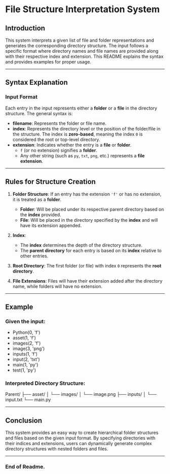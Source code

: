 # File Structure Interpretation System

## Introduction
This system interprets a given list of file and folder representations and generates the corresponding directory structure. The input follows a specific format where directory names and file names are provided along with their respective index and extension. This README explains the syntax and provides examples for proper usage.

---

## Syntax Explanation

### Input Format

Each entry in the input represents either a **folder** or a **file** in the directory structure. The general syntax is:


- **filename**: Represents the folder or file name.
- **index**: Represents the directory level or the position of the folder/file in the structure. The index is **zero-based**, meaning the index `0` is considered the root or top-level directory.
- **extension**: Indicates whether the entry is a **file** or **folder**.
  - `f` (or no extension) signifies a **folder**.
  - Any other string (such as `py`, `txt`, `png`, etc.) represents a **file extension**.

---

## Rules for Structure Creation

1. **Folder Structure**: If an entry has the extension `'f'` or has no extension, it is treated as a **folder**.
   - **Folder**: Will be placed under its respective parent directory based on the **index** provided.
   - **File**: Will be placed in the directory specified by the **index** and will have its extension appended.

2. **Index**: 
   - The **index** determines the depth of the directory structure.
   - The **parent directory** for each entry is based on its **index** relative to other entries.

3. **Root Directory**: The first folder (or file) with index `0` represents the **root directory**.

4. **File Extensions**: Files will have their extension added after the directory name, while folders will have no extension.

---

## Example

### Given the input:
+ Python(0, 'f') 
+ asset(1, 'f') 
+ images(2, 'f') 
+ image(3, 'png') 
+ inputs(1, 'f') 
+ input(2, 'txt') 
+ main(1, 'py') 
+ test(1, 'py')

### Interpreted Directory Structure:

Parent/
├── asset/
│   └── images/
│       └── image.png
├── inputs/
│   └── input.txt
└── main.py

---

## Conclusion

This system provides an easy way to create hierarchical folder structures and files based on the given input format. By specifying directories with their indices and extensions, users can dynamically generate complex directory structures with nested folders and files.

---

### End of Readme.
